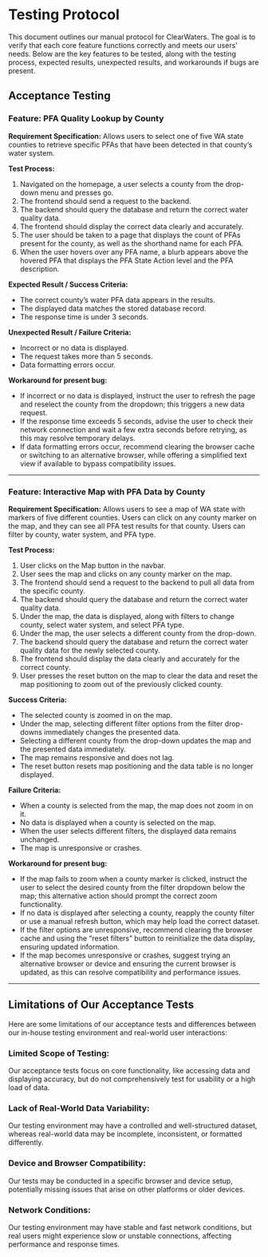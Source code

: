 # Testing Protocol

This document outlines our manual protocol for ClearWaters. The goal is to verify that each core feature functions correctly and meets our users’ needs. Below are the key features to be tested, along with the testing process, expected results, unexpected results, and workarounds if bugs are present.

## Acceptance Testing

### Feature: PFA Quality Lookup by County

**Requirement Specification:**
Allows users to select one of five WA state counties to retrieve specific PFAs that have been detected in that county’s water system.

**Test Process:**
1. Navigated on the homepage, a user selects a county from the drop-down menu and presses go.
2. The frontend should send a request to the backend.
3. The backend should query the database and return the correct water quality data.
4. The frontend should display the correct data clearly and accurately.
5. The user should be taken to a page that displays the count of PFAs present for the county, as well as the shorthand name for each PFA.
6. When the user hovers over any PFA name, a blurb appears above the hovered PFA that displays the PFA State Action level and the PFA description.

**Expected Result / Success Criteria:**
- The correct county’s water PFA data appears in the results.
- The displayed data matches the stored database record.
- The response time is under 3 seconds.

**Unexpected Result / Failure Criteria:**
- Incorrect or no data is displayed.
- The request takes more than 5 seconds.
- Data formatting errors occur.

**Workaround for present bug:**
- If incorrect or no data is displayed, instruct the user to refresh the page and reselect the county from the dropdown; this triggers a new data request.
- If the response time exceeds 5 seconds, advise the user to check their network connection and wait a few extra seconds before retrying, as this may resolve temporary delays.
- If data formatting errors occur, recommend clearing the browser cache or switching to an alternative browser, while offering a simplified text view if available to bypass compatibility issues.



---

### Feature: Interactive Map with PFA Data by County

**Requirement Specification:**
Allows users to see a map of WA state with markers of five different counties. Users can click on any county marker on the map, and they can see all PFA test results for that county. Users can filter by county, water system, and PFA type.

**Test Process:**
1. User clicks on the Map button in the navbar.
2. User sees the map and clicks on any county marker on the map.
3. The frontend should send a request to the backend to pull all data from the specific county.
4. The backend should query the database and return the correct water quality data.
5. Under the map, the data is displayed, along with filters to change county, select water system, and select PFA type.
6. Under the map, the user selects a different county from the drop-down.
7. The backend should query the database and return the correct water quality data for the newly selected county.
8. The frontend should display the data clearly and accurately for the correct county.
9. User presses the reset button on the map to clear the data and reset the map positioning to zoom out of the previously clicked county.

**Success Criteria:**
- The selected county is zoomed in on the map.
- Under the map, selecting different filter options from the filter drop-downs immediately changes the presented data.
- Selecting a different county from the drop-down updates the map and the presented data immediately.
- The map remains responsive and does not lag.
- The reset button resets map positioning and the data table is no longer displayed.

**Failure Criteria:**
- When a county is selected from the map, the map does not zoom in on it.
- No data is displayed when a county is selected on the map.
- When the user selects different filters, the displayed data remains unchanged.
- The map is unresponsive or crashes.

**Workaround for present bug:**
- If the map fails to zoom when a county marker is clicked, instruct the user to select the desired county from the filter dropdown below the map; this alternative action should prompt the correct zoom functionality.
- If no data is displayed after selecting a county, reapply the county filter or use a manual refresh button, which may help load the correct dataset.
- If the filter options are unresponsive, recommend clearing the browser cache and using the “reset filters” button to reinitialize the data display, ensuring updated information.
- If the map becomes unresponsive or crashes, suggest trying an alternative browser or device and ensuring the current browser is updated, as this can resolve compatibility and performance issues.

---

## Limitations of Our Acceptance Tests
Here are some limitations of our acceptance tests and differences between our in-house testing environment and real-world user interactions:

### Limited Scope of Testing:
Our acceptance tests focus on core functionality, like accessing data and displaying accuracy, but do not comprehensively test for usability or a high load of data.

### Lack of Real-World Data Variability:
Our testing environment may have a controlled and well-structured dataset, whereas real-world data may be incomplete, inconsistent, or formatted differently.

### Device and Browser Compatibility:
Our tests may be conducted in a specific browser and device setup, potentially missing issues that arise on other platforms or older devices.

### Network Conditions:
Our testing environment may have stable and fast network conditions, but real users might experience slow or unstable connections, affecting performance and response times.
